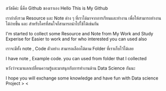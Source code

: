 สวัสดีค่ะ นี่คือ Github ของเราเอง
Hello This is My Github

เรากำลังรวม Resource และ Note ต่าง ๆ ที่เราได้มาจากการเรียนและทำงาน เพื่อให้สามารถทำงานได้ง่ายขึ้น และ สำหรับใครที่สนใจก็สามารถนำไปใช้ได้เช่นกัน

I'm started to collect some Resource and Note from My Work and Study Experise for Easier to work and for who interested you can used also

เราจะมีทั้ง note , Code ตัวอย่าง สามารถเลือกได้ตาม Folder ที่เราเก็บไว้ได้เลย

I have note , Example code. you can used from folder that I collected

หวังว่าจะมาแลกเปลี่ยนความรู้และมาสนุกกับการทำงานด้าน Data Science กันนะ

I hope you will exchange some knowledge and have fun with Data science Project > <